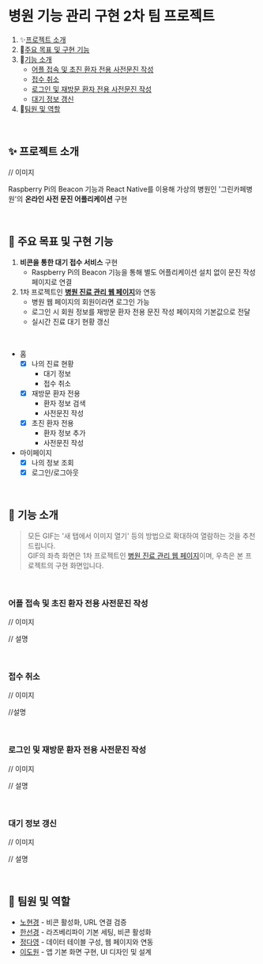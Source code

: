 # 병원 기능 관리 구현 2차 팀 프로젝트
1. ✨[프로젝트 소개](#-프로젝트-소개)
2. 📌[주요 목표 및 구현 기능](#-주요-목표-및-구현-기능)
3. 🔧[기능 소개](#-기능-소개)
   - [어플 접속 및 초진 환자 전용 사전문진 작성](#어플-접속-및-초진-환자-전용-사전문진-작성)
   - [접수 취소](#접수-취소)
   - [로그인 및 재방문 환자 전용 사전문진 작성](#로그인-및-재방문-환자-전용-사전문진-작성)
   - [대기 정보 갱신](#대기-정보-갱신)
4. 👬[팀원 및 역할](#-팀원-및-역할)

</br>

## ✨ 프로젝트 소개
// 이미지

Raspberry Pi의 Beacon 기능과 React Native를 이용해 가상의 병원인 '그린카페병원'의 **온라인 사전 문진 어플리케이션** 구현

</br>

## 📌 주요 목표 및 구현 기능
1. **비콘을 통한 대기 접수 서비스** 구현
    - Raspberry Pi의 Beacon 기능을 통해 별도 어플리케이션 설치 없이 문진 작성 페이지로 연결
2. 1차 프로젝트인 <u>**[병원 진료 관리 웹 페이지](https://github.com/sunkh964/Team3)**</u>와 연동
   - 병원 웹 페이지의 회원이라면 로그인 가능
   - 로그인 시 회원 정보를 재방문 환자 전용 문진 작성 페이지의 기본값으로 전달
   - 실시간 진료 대기 현황 갱신

</br>

- 홈
  - [x] 나의 진료 현황
      - 대기 정보
      - 접수 취소
  - [x] 재방문 환자 전용
    - 환자 정보 검색
    - 사전문진 작성
  - [x] 초진 환자 전용
    - 환자 정보 추가
    - 사전문진 작성
- 마이페이지
  - [x] 나의 정보 조회
  - [x] 로그인/로그아웃

<br>

## 🔧 기능 소개
> 모든 GIF는 '새 탭에서 이미지 열기' 등의 방법으로 확대하여 열람하는 것을 추천 드립니다.
> <br>
> GIF의 좌측 화면은 1차 프로젝트인 [병원 진료 관리 웹 페이지](https://github.com/sunkh964/Team3)이며, 우측은 본 프로젝트의 구현 화면입니다.

<br>

### 어플 접속 및 초진 환자 전용 사전문진 작성
// 이미지

// 설명

<br>

### 접수 취소
// 이미지

//설명

<br>

### 로그인 및 재방문 환자 전용 사전문진 작성
// 이미지

// 설명

<br>

### 대기 정보 갱신
// 이미지

// 설명

<br>

## 👬 팀원 및 역할
- [<u>노현경</u>](https://github.com/nohk1113) - 비콘 활성화, URL 연결 검증
- [<u>한선경</u>](https://github.com/sunkh964)  - 라즈베리파이 기본 세팅, 비콘 활성화
- [<u>정다영</u>](https://github.com/da9630jj) - 데이터 테이블 구성, 웹 페이지와 연동
- [<u>이도원</u>](https://github.com/nubbp) - 앱 기본 화면 구현, UI 디자인 및 설계
